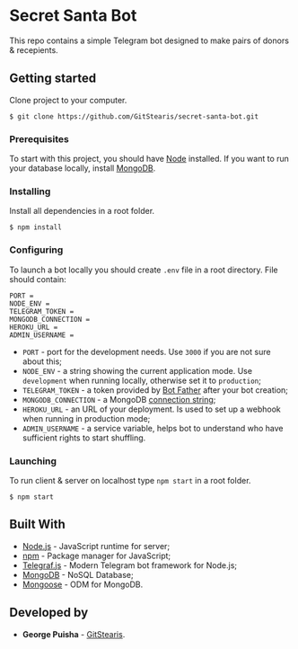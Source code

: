 # Secret Santa Bot

This repo contains a simple Telegram bot designed to make pairs of donors & recepients. 

## Getting started

Clone project to your computer.

```
$ git clone https://github.com/GitStearis/secret-santa-bot.git
```

### Prerequisites

To start with this project, you should have [Node](https://nodejs.org/en/download/package-manager/) installed. If you want to run your database locally, install [MongoDB](https://docs.mongodb.com/manual/tutorial/install-mongodb-on-windows/).

### Installing

Install all dependencies in a root folder.

```
$ npm install
```

### Configuring

To launch a bot locally you should create `.env` file in a root directory. File should contain:

```
PORT = 
NODE_ENV = 
TELEGRAM_TOKEN = 
MONGODB_CONNECTION = 
HEROKU_URL = 
ADMIN_USERNAME = 
```

* `PORT` - port for the development needs. Use `3000` if you are not sure about this;
* `NODE_ENV` - a string showing the current application mode. Use `development` when running locally, otherwise set it to `production`;
* `TELEGRAM_TOKEN` - a token provided by [Bot Father](https://t.me/BotFather) after your bot creation;
* `MONGODB_CONNECTION` - a MongoDB [connection string](https://docs.mongodb.com/manual/reference/connection-string/);
* `HEROKU_URL` - an URL of your deployment. Is used to set up a webhook when running in production mode;
* `ADMIN_USERNAME` - a service variable, helps bot to understand who have sufficient rights to start shuffling.

### Launching

To run client & server on localhost type `npm start` in a root folder.

```
$ npm start
```

## Built With

- [Node.js](https://github.com/nodejs/node) - JavaScript runtime for server;
- [npm](https://github.com/npm/npm) - Package manager for JavaScript;
- [Telegraf.js](https://github.com/telegraf/telegraf) - Modern Telegram bot framework for Node.js;
- [MongoDB](https://www.mongodb.com/) - NoSQL Database;
- [Mongoose](http://mongoosejs.com/) - ODM for MongoDB.

## Developed by

* **George Puisha** - [GitStearis](https://github.com/GitStearis).

